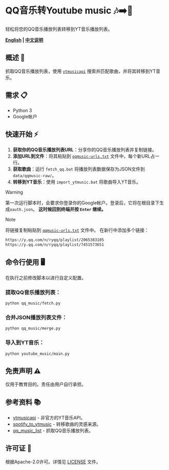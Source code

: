# QQ音乐转Youtube music 🎶➡️🎵
轻松将您的QQ音乐播放列表转移到YT音乐播放列表。

**[English](readme_en.md) | [中文说明](readme.md)**

## 概述 🚀
抓取QQ音乐播放列表，使用 [`ytmusicapi`](https://github.com/sigma67/ytmusicapi) 搜索并匹配歌曲，并将其转移到YT音乐。

## 需求 📋
- Python 3
- Google帐户

## 快速开始 ⚡
1. **获取你的QQ音乐播放列表URL**：分享你的QQ音乐播放列表并复制链接。
2. **添加URL到文件**：将其粘贴到 [`qqmusic-urls.txt`](qqmusic-urls.txt) 文件中，每个新URL占一行。
3. **获取歌曲**：运行 `fetch_qq.bat` 将播放列表数据保存为JSON文件到 `data/qqmusic-raw/`。
4. **转移到YT音乐**：使用 `import_ytmusic.bat` 将歌曲导入YT音乐。

> [!WARNING]
> 第一次运行脚本时，会要求你登录你的Google帐户。登录后，它将在根目录下生成`oauth.json`。
> **这时候回到终端并按 `Enter` 继续。**

> [!NOTE]
> 将链接复制粘贴到 [`qqmusic-urls.txt`](qqmusic-urls.txt) 文件中。
> 在新行中添加多个链接：
> ```txt
> https://y.qq.com/n/ryqq/playlist/2065383105
> https://y.qq.com/n/ryqq/playlist/7451573651
> ```

## 命令行使用 🖥️
在执行之前修改脚本以进行自定义配置。

### 提取QQ音乐播放列表：
```bash
python qq_music/fetch.py
```

### 合并JSON播放列表文件：
```bash
python qq_music/merge.py
```

### 导入到YT音乐：
```bash
python youtube_music/main.py
```

## 免责声明 ⚠️
仅用于教育目的。责任由用户自行承担。

## 参考资料 📚
- [ytmusicapi](https://github.com/sigma67/ytmusicapi) - 非官方的YT音乐API。
- [spotify_to_ytmusic](https://github.com/sigma67/spotify_to_ytmusic) - 转移歌曲的灵感来源。
- [qq_music_list](https://github.com/loikein/qq_music_list/) - 抓取QQ音乐播放列表。

## 许可证 📜
根据Apache-2.0许可。详情见 [LICENSE](LICENSE) 文件。